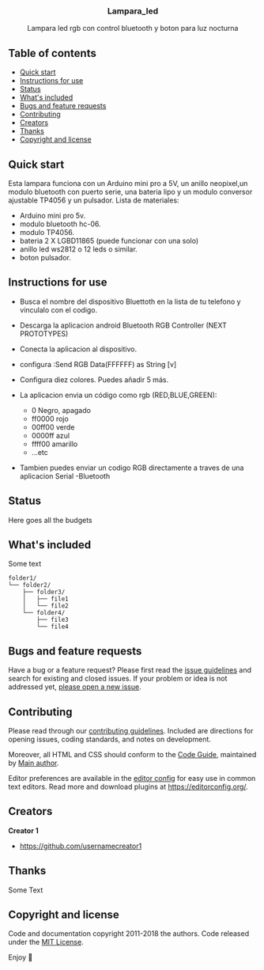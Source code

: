 <p align="center">
 

  <h3 align="center">Lampara_led</h3>

  <p align="center">
    Lampara led rgb con control bluetooth y boton para luz nocturna
    <br>
   
  </p>
</p>


## Table of contents

- [Quick start](#quick-start)
- [Instructions for use](#instructions-for-use)
- [Status](#status)
- [What's included](#whats-included)
- [Bugs and feature requests](#bugs-and-feature-requests)
- [Contributing](#contributing)
- [Creators](#creators)
- [Thanks](#thanks)
- [Copyright and license](#copyright-and-license)


## Quick start

Esta lampara funciona con un Arduino mini pro a 5V, un anillo neopixel,un modulo bluetooth con puerto serie, una bateria lipo y un modulo conversor ajustable TP4056 y un pulsador.
Lista de materiales:
- Arduino mini pro 5v.
- modulo bluetooth hc-06.
- modulo TP4056.
- bateria 2 X LGBD11865 (puede funcionar con una solo)
- anillo led ws2812 o 12 leds o similar.
- boton pulsador.

## Instructions for use

- Busca el nombre del dispositivo Bluettoth en la lista de tu telefono y vinculalo con el codigo.
- Descarga la aplicacion android Bluetooth RGB Controller (NEXT PROTOTYPES)
- Conecta la aplicacion al dispositivo.
- configura :Send RGB Data(FFFFFF) as String \[v\]
- Configura diez colores. Puedes añadir 5 más.
- La aplicacion envia un código como rgb (RED,BLUE,GREEN):
   -  0      Negro, apagado
   -  ff0000 rojo
   -  00ff00 verde
   -  0000ff azul  
   -  ffff00 amarillo
   -  ...etc

- Tambien puedes enviar un codigo RGB directamente a traves de una aplicacion Serial -Bluetooth
    
## Status

Here goes all the budgets

## What's included

Some text

```text
folder1/
└── folder2/
    ├── folder3/
    │   ├── file1
    │   └── file2
    └── folder4/
        ├── file3
        └── file4
```

## Bugs and feature requests

Have a bug or a feature request? Please first read the [issue guidelines](https://reponame/blob/master/CONTRIBUTING.md) and search for existing and closed issues. If your problem or idea is not addressed yet, [please open a new issue](https://reponame/issues/new).

## Contributing

Please read through our [contributing guidelines](https://reponame/blob/master/CONTRIBUTING.md). Included are directions for opening issues, coding standards, and notes on development.

Moreover, all HTML and CSS should conform to the [Code Guide](https://github.com/mdo/code-guide), maintained by [Main author](https://github.com/usernamemainauthor).

Editor preferences are available in the [editor config](https://reponame/blob/master/.editorconfig) for easy use in common text editors. Read more and download plugins at <https://editorconfig.org/>.

## Creators

**Creator 1**

- <https://github.com/usernamecreator1>

## Thanks

Some Text

## Copyright and license

Code and documentation copyright 2011-2018 the authors. Code released under the [MIT License](https://reponame/blob/master/LICENSE).

Enjoy :metal:
